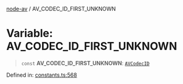 [node-av](../globals.md) / AV\_CODEC\_ID\_FIRST\_UNKNOWN

# Variable: AV\_CODEC\_ID\_FIRST\_UNKNOWN

> `const` **AV\_CODEC\_ID\_FIRST\_UNKNOWN**: [`AVCodecID`](../type-aliases/AVCodecID.md)

Defined in: [constants.ts:568](https://github.com/seydx/av/blob/f8631fc881b394300b1479f511d55cf1c370a87f/src/constants/constants.ts#L568)
